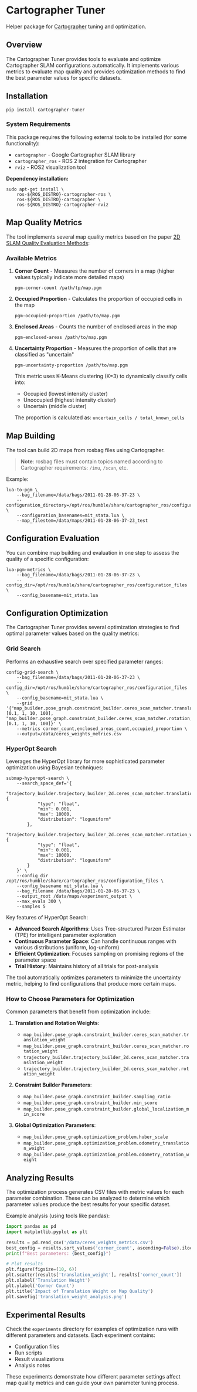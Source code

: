 # Cartographer Tuner

Helper package for [Cartographer](https://github.com/ros2/cartographer_ros) tuning and optimization.

## Overview

The Cartographer Tuner provides tools to evaluate and optimize Cartographer SLAM configurations automatically. It implements various metrics to evaluate map quality and provides optimization methods to find the best parameter values for specific datasets.

## Installation
```
pip install cartographer-tuner
```

### System Requirements

This package requires the following external tools to be installed (for some functionality):

- `cartographer` - Google Cartographer SLAM library
- `cartographer_ros` - ROS 2 integration for Cartographer
- `rviz` - ROS2 visualization tool

**Dependency installation:**
```
sudo apt-get install \
    ros-${ROS_DISTRO}-cartographer-ros \
    ros-${ROS_DISTRO}-cartographer \
    ros-${ROS_DISTRO}-cartographer-rviz
```

## Map Quality Metrics

The tool implements several map quality metrics based on the paper [2D SLAM Quality Evaluation Methods](https://arxiv.org/abs/1708.02354):

### Available Metrics

1. **Corner Count** - Measures the number of corners in a map (higher values typically indicate more detailed maps)
   ```
   pgm-corner-count /path/tp/map.pgm
   ```

2. **Occupied Proportion** - Calculates the proportion of occupied cells in the map
   ```
   pgm-occupied-proportion /path/to/map.pgm
   ```

3. **Enclosed Areas** - Counts the number of enclosed areas in the map
   ```
   pgm-enclosed-areas /path/to/map.pgm
   ```

4. **Uncertainty Proportion** - Measures the proportion of cells that are classified as "uncertain"
   ```
   pgm-uncertainty-proportion /path/to/map.pgm
   ```
   
   This metric uses K-Means clustering (K=3) to dynamically classify cells into:
   - Occupied (lowest intensity cluster)
   - Unoccupied (highest intensity cluster)
   - Uncertain (middle cluster)
   
   The proportion is calculated as: `uncertain_cells / total_known_cells`

## Map Building 

The tool can build 2D maps from rosbag files using Cartographer. 

> **Note**: rosbag files must contain topics named according to Cartographer requirements: `/imu`, `/scan`, etc.

Example:
```
lua-to-pgm \
    --bag_filename=/data/bags/2011-01-28-06-37-23 \
    --configuration_directory=/opt/ros/humble/share/cartographer_ros/configuration_files \
    --configuration_basenames=mit_stata.lua \
    --map_filestem=/data/maps/2011-01-28-06-37-23_test 
```

## Configuration Evaluation

You can combine map building and evaluation in one step to assess the quality of a specific configuration:

```
lua-pgm-metrics \
    --bag_filename=/data/bags/2011-01-28-06-37-23 \
    --config_dir=/opt/ros/humble/share/cartographer_ros/configuration_files \
    --config_basename=mit_stata.lua
```

## Configuration Optimization

The Cartographer Tuner provides several optimization strategies to find optimal parameter values based on the quality metrics:

### Grid Search

Performs an exhaustive search over specified parameter ranges:

```
config-grid-search \
    --bag_filename=/data/bags/2011-01-28-06-37-23 \
    --config_dir=/opt/ros/humble/share/cartographer_ros/configuration_files \
    --config_basename=mit_stata.lua \
    --grid '{"map_builder.pose_graph.constraint_builder.ceres_scan_matcher.translation_weight": [0.1, 1, 10, 100], "map_builder.pose_graph.constraint_builder.ceres_scan_matcher.rotation_weight": [0.1, 1, 10, 100]}' \
    --metrics corner_count,enclosed_areas_count,occupied_proportion \
    --output=/data/ceres_weights_metrics.csv
```

### HyperOpt Search

Leverages the HyperOpt library for more sophisticated parameter optimization using Bayesian techniques:

```
submap-hyperopt-search \
    --search_space_def='{
        "trajectory_builder.trajectory_builder_2d.ceres_scan_matcher.translation_weight": {
            "type": "float",
            "min": 0.001,
            "max": 10000,
            "distribution": "loguniform"
        },
        "trajectory_builder.trajectory_builder_2d.ceres_scan_matcher.rotation_weight": {
            "type": "float",
            "min": 0.001,
            "max": 10000,
            "distribution": "loguniform"
        }
    }' \
    --config_dir /opt/ros/humble/share/cartographer_ros/configuration_files \
    --config_basename mit_stata.lua \
    --bag_filename /data/bags/2011-01-28-06-37-23 \
    --output_root /data/maps/experiment_output \
    --max_evals 300 \
    --samples 5
```

Key features of HyperOpt Search:
- **Advanced Search Algorithms**: Uses Tree-structured Parzen Estimator (TPE) for intelligent parameter exploration
- **Continuous Parameter Space**: Can handle continuous ranges with various distributions (uniform, log-uniform)
- **Efficient Optimization**: Focuses sampling on promising regions of the parameter space
- **Trial History**: Maintains history of all trials for post-analysis

The tool automatically optimizes parameters to minimize the uncertainty metric, helping to find configurations that produce more certain maps.

### How to Choose Parameters for Optimization

Common parameters that benefit from optimization include:

1. **Translation and Rotation Weights**:
   - `map_builder.pose_graph.constraint_builder.ceres_scan_matcher.translation_weight`
   - `map_builder.pose_graph.constraint_builder.ceres_scan_matcher.rotation_weight`
   - `trajectory_builder.trajectory_builder_2d.ceres_scan_matcher.translation_weight`
   - `trajectory_builder.trajectory_builder_2d.ceres_scan_matcher.rotation_weight`

2. **Constraint Builder Parameters**:
   - `map_builder.pose_graph.constraint_builder.sampling_ratio`
   - `map_builder.pose_graph.constraint_builder.min_score`
   - `map_builder.pose_graph.constraint_builder.global_localization_min_score`

3. **Global Optimization Parameters**:
   - `map_builder.pose_graph.optimization_problem.huber_scale`
   - `map_builder.pose_graph.optimization_problem.odometry_translation_weight`
   - `map_builder.pose_graph.optimization_problem.odometry_rotation_weight`

## Analyzing Results

The optimization process generates CSV files with metric values for each parameter combination. These can be analyzed to determine which parameter values produce the best results for your specific dataset.

Example analysis (using tools like pandas):

```python
import pandas as pd
import matplotlib.pyplot as plt

results = pd.read_csv('/data/ceres_weights_metrics.csv')
best_config = results.sort_values('corner_count', ascending=False).iloc[0]
print(f"Best parameters: {best_config}")

# Plot results
plt.figure(figsize=(10, 6))
plt.scatter(results['translation_weight'], results['corner_count'])
plt.xlabel('Translation Weight')
plt.ylabel('Corner Count')
plt.title('Impact of Translation Weight on Map Quality')
plt.savefig('translation_weight_analysis.png')
```

## Experimental Results

Check the `experiments` directory for examples of optimization runs with different parameters and datasets. Each experiment contains:

- Configuration files
- Run scripts
- Result visualizations
- Analysis notes

These experiments demonstrate how different parameter settings affect map quality metrics and can guide your own parameter tuning process.
